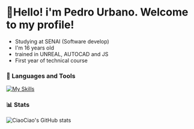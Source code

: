 # 👋Hello! i'm Pedro Urbano. Welcome to my profile!
- Studying at SENAI (Software develop)
- I'm 16 years old
- trained in UNREAL, AUTOCAD and JS
- First year of technical course
</p>

### 📒 Languages and Tools

[![My Skills](https://skillicons.dev/icons?i=js,unreal,discord,autocad,html,css,postgres,vscode,npm)](https://skillicons.dev)

### 📊 Stats

![CiaoCiao's GitHub stats](https://github-readme-stats.vercel.app/api?username=PedroUE&show_icons=true&theme=tokyonight)
